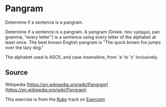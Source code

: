 # Pangram

Determine if a sentence is a pangram.

Determine if a sentence is a pangram. A pangram (Greek: παν γράμμα, pan gramma,
"every letter") is a sentence using every letter of the alphabet at least once.
The best known English pangram is "The quick brown fox jumps over the lazy dog."

The alphabet used is ASCII, and case insensitive, from 'a' to 'z'
inclusively.

## Source

Wikipedia [https://en.wikipedia.org/wiki/Pangram](https://en.wikipedia.org/wiki/Pangram)

This exercise is from the [Ruby][ruby] track on [Exercism][exercism]

[exercism]: http://exercism.io
[ruby]: http://exercism.io/languages/ruby
